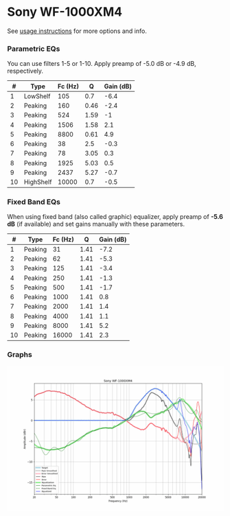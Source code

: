 # Sony WF-1000XM4
See [usage instructions](https://github.com/jaakkopasanen/AutoEq#usage) for more options and info.

### Parametric EQs
You can use filters 1-5 or 1-10. Apply preamp of -5.0 dB or -4.9 dB, respectively.

|   # | Type      |   Fc (Hz) |    Q |   Gain (dB) |
|-----|-----------|-----------|------|-------------|
|   1 | LowShelf  |       105 | 0.7  |        -6.4 |
|   2 | Peaking   |       160 | 0.46 |        -2.4 |
|   3 | Peaking   |       524 | 1.59 |        -1   |
|   4 | Peaking   |      1506 | 1.58 |         2.1 |
|   5 | Peaking   |      8800 | 0.61 |         4.9 |
|   6 | Peaking   |        38 | 2.5  |        -0.3 |
|   7 | Peaking   |        78 | 3.05 |         0.3 |
|   8 | Peaking   |      1925 | 5.03 |         0.5 |
|   9 | Peaking   |      2437 | 5.27 |        -0.7 |
|  10 | HighShelf |     10000 | 0.7  |        -0.5 |

### Fixed Band EQs
When using fixed band (also called graphic) equalizer, apply preamp of **-5.6 dB** (if available) and set gains manually with these parameters.

|   # | Type    |   Fc (Hz) |    Q |   Gain (dB) |
|-----|---------|-----------|------|-------------|
|   1 | Peaking |        31 | 1.41 |        -7.2 |
|   2 | Peaking |        62 | 1.41 |        -5.3 |
|   3 | Peaking |       125 | 1.41 |        -3.4 |
|   4 | Peaking |       250 | 1.41 |        -1.3 |
|   5 | Peaking |       500 | 1.41 |        -1.7 |
|   6 | Peaking |      1000 | 1.41 |         0.8 |
|   7 | Peaking |      2000 | 1.41 |         1.4 |
|   8 | Peaking |      4000 | 1.41 |         1.1 |
|   9 | Peaking |      8000 | 1.41 |         5.2 |
|  10 | Peaking |     16000 | 1.41 |         2.3 |

### Graphs
![](./Sony%20WF-1000XM4.png)
